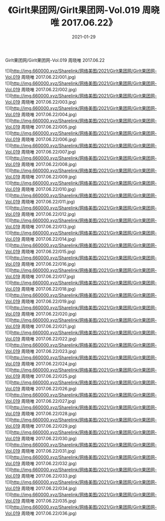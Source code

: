 ﻿---
layout: post
title:  《Girlt果团网/Girlt果团网-Vol.019 周晓唯 2017.06.22》
date:   2021-01-29
img: http://img.660000.xyz/Sharelink/网络美图/2021/Girlt果团网/Girlt果团网-Vol.019 周晓唯 2017.06.22/000.jpg
categories: [美女, 清纯, 唯美]
---

Girlt果团网/Girlt果团网-Vol.019 周晓唯 2017.06.22

 ![](http://img.660000.xyz/Sharelink/网络美图/2021/Girlt果团网/Girlt果团网-Vol.019 周晓唯 2017.06.22/001.jpg) <br>![](http://img.660000.xyz/Sharelink/网络美图/2021/Girlt果团网/Girlt果团网-Vol.019 周晓唯 2017.06.22/002.jpg) <br>![](http://img.660000.xyz/Sharelink/网络美图/2021/Girlt果团网/Girlt果团网-Vol.019 周晓唯 2017.06.22/003.jpg) <br>![](http://img.660000.xyz/Sharelink/网络美图/2021/Girlt果团网/Girlt果团网-Vol.019 周晓唯 2017.06.22/004.jpg) <br>![](http://img.660000.xyz/Sharelink/网络美图/2021/Girlt果团网/Girlt果团网-Vol.019 周晓唯 2017.06.22/005.jpg) <br>![](http://img.660000.xyz/Sharelink/网络美图/2021/Girlt果团网/Girlt果团网-Vol.019 周晓唯 2017.06.22/006.jpg) <br>![](http://img.660000.xyz/Sharelink/网络美图/2021/Girlt果团网/Girlt果团网-Vol.019 周晓唯 2017.06.22/007.jpg) <br>![](http://img.660000.xyz/Sharelink/网络美图/2021/Girlt果团网/Girlt果团网-Vol.019 周晓唯 2017.06.22/008.jpg) <br>![](http://img.660000.xyz/Sharelink/网络美图/2021/Girlt果团网/Girlt果团网-Vol.019 周晓唯 2017.06.22/009.jpg) <br>![](http://img.660000.xyz/Sharelink/网络美图/2021/Girlt果团网/Girlt果团网-Vol.019 周晓唯 2017.06.22/010.jpg) <br>![](http://img.660000.xyz/Sharelink/网络美图/2021/Girlt果团网/Girlt果团网-Vol.019 周晓唯 2017.06.22/011.jpg) <br>![](http://img.660000.xyz/Sharelink/网络美图/2021/Girlt果团网/Girlt果团网-Vol.019 周晓唯 2017.06.22/012.jpg) <br>![](http://img.660000.xyz/Sharelink/网络美图/2021/Girlt果团网/Girlt果团网-Vol.019 周晓唯 2017.06.22/013.jpg) <br>![](http://img.660000.xyz/Sharelink/网络美图/2021/Girlt果团网/Girlt果团网-Vol.019 周晓唯 2017.06.22/014.jpg) <br>![](http://img.660000.xyz/Sharelink/网络美图/2021/Girlt果团网/Girlt果团网-Vol.019 周晓唯 2017.06.22/015.jpg) <br>![](http://img.660000.xyz/Sharelink/网络美图/2021/Girlt果团网/Girlt果团网-Vol.019 周晓唯 2017.06.22/016.jpg) <br>![](http://img.660000.xyz/Sharelink/网络美图/2021/Girlt果团网/Girlt果团网-Vol.019 周晓唯 2017.06.22/017.jpg) <br>![](http://img.660000.xyz/Sharelink/网络美图/2021/Girlt果团网/Girlt果团网-Vol.019 周晓唯 2017.06.22/018.jpg) <br>![](http://img.660000.xyz/Sharelink/网络美图/2021/Girlt果团网/Girlt果团网-Vol.019 周晓唯 2017.06.22/019.jpg) <br>![](http://img.660000.xyz/Sharelink/网络美图/2021/Girlt果团网/Girlt果团网-Vol.019 周晓唯 2017.06.22/020.jpg) <br>![](http://img.660000.xyz/Sharelink/网络美图/2021/Girlt果团网/Girlt果团网-Vol.019 周晓唯 2017.06.22/021.jpg) <br>![](http://img.660000.xyz/Sharelink/网络美图/2021/Girlt果团网/Girlt果团网-Vol.019 周晓唯 2017.06.22/022.jpg) <br>![](http://img.660000.xyz/Sharelink/网络美图/2021/Girlt果团网/Girlt果团网-Vol.019 周晓唯 2017.06.22/023.jpg) <br>![](http://img.660000.xyz/Sharelink/网络美图/2021/Girlt果团网/Girlt果团网-Vol.019 周晓唯 2017.06.22/024.jpg) <br>![](http://img.660000.xyz/Sharelink/网络美图/2021/Girlt果团网/Girlt果团网-Vol.019 周晓唯 2017.06.22/025.jpg) <br>![](http://img.660000.xyz/Sharelink/网络美图/2021/Girlt果团网/Girlt果团网-Vol.019 周晓唯 2017.06.22/026.jpg) <br>![](http://img.660000.xyz/Sharelink/网络美图/2021/Girlt果团网/Girlt果团网-Vol.019 周晓唯 2017.06.22/027.jpg) <br>![](http://img.660000.xyz/Sharelink/网络美图/2021/Girlt果团网/Girlt果团网-Vol.019 周晓唯 2017.06.22/028.jpg) <br>![](http://img.660000.xyz/Sharelink/网络美图/2021/Girlt果团网/Girlt果团网-Vol.019 周晓唯 2017.06.22/029.jpg) <br>![](http://img.660000.xyz/Sharelink/网络美图/2021/Girlt果团网/Girlt果团网-Vol.019 周晓唯 2017.06.22/030.jpg) <br>![](http://img.660000.xyz/Sharelink/网络美图/2021/Girlt果团网/Girlt果团网-Vol.019 周晓唯 2017.06.22/031.jpg) <br>![](http://img.660000.xyz/Sharelink/网络美图/2021/Girlt果团网/Girlt果团网-Vol.019 周晓唯 2017.06.22/032.jpg) <br>![](http://img.660000.xyz/Sharelink/网络美图/2021/Girlt果团网/Girlt果团网-Vol.019 周晓唯 2017.06.22/033.jpg) <br>![](http://img.660000.xyz/Sharelink/网络美图/2021/Girlt果团网/Girlt果团网-Vol.019 周晓唯 2017.06.22/034.jpg) <br>![](http://img.660000.xyz/Sharelink/网络美图/2021/Girlt果团网/Girlt果团网-Vol.019 周晓唯 2017.06.22/035.jpg) <br>![](http://img.660000.xyz/Sharelink/网络美图/2021/Girlt果团网/Girlt果团网-Vol.019 周晓唯 2017.06.22/036.jpg) <br>